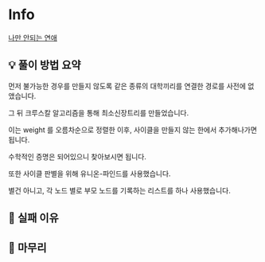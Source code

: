 # Info
[나만 안되는 연애](https://www.acmicpc.net/problem/14621)

## 💡 풀이 방법 요약

먼저 불가능한 경우를 만들지 않도록 같은 종류의 대학끼리를 연결한 경로를 사전에 없앴습니다.

그 뒤 크루스칼 알고리즘을 통해 최소신장트리를 만들었습니다.

이는 weight 를 오름차순으로 정렬한 이후, 사이클을 만들지 않는 한에서 추가해나가면 됩니다.

수학적인 증명은 되어있으니 찾아보시면 됩니다.

또한 사이클 판별을 위해 유니온-파인드를 사용했습니다.

별건 아니고, 각 노드 별로 부모 노드를 기록하는 리스트를 하나 사용했습니다.

## 👀 실패 이유

## 🙂 마무리

